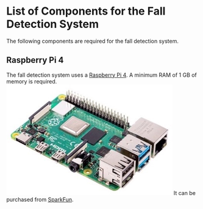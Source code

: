 # List of Components for the Fall Detection System

The following components are required for the fall detection system.

## Raspberry Pi 4
The fall detection system uses a [Raspberry Pi 4](https://www.raspberrypi.org/products/raspberry-pi-4-model-b/).  A minimum RAM of 1 GB of memory is required. 
![](https://github.com/vsv04/Fall-Detection-System/blob/master/COMPONENTS%20LIST/Images/Raspberry%20Pi%204.jpg)
It can be purchased from [SparkFun](https://www.sparkfun.com/products/15446). 
